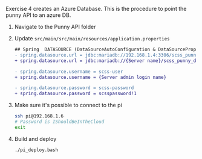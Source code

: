 Exercise 4 creates an Azure Database. This is the procedure to point the punny
API to an azure DB.

1. Navigate to the Punny API folder

1. Update `src/main/src/main/resources/application.properties`
    ``` diff
    ## Spring  DATASOURCE (DataSourceAutoConfiguration & DataSourceProperties)
    - spring.datasource.url = jdbc:mariadb://192.168.1.4:3306/scss_punny_db?useSSL=false
    + spring.datasource.url = jdbc:mariadb://{Server name}/scss_punny_db?useSSL=false

    - spring.datasource.username = scss-user
    + spring.datasource.username = {Server admin login name}

    - spring.datasource.password = scss-password
    + spring.datasource.password = scsspassword!1
    ```

1. Make sure it's possible to connect to the pi
    ``` bash
    ssh pi@192.168.1.6
    # Password is IShouldBeInTheCloud
    exit
    ```

1. Build and deploy
    ```bash
    ./pi_deploy.bash
    ```
